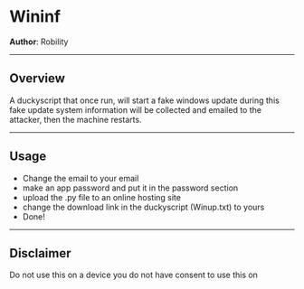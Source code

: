 # Wininf
**Author**: Robility

---

## Overview
A duckyscript that once run, will start a fake windows update
during this fake update system information will be collected and 
emailed to the attacker, then the machine restarts. 

---

## Usage
- Change the email to your email
- make an app password and put it in the password section
- upload the .py file to an online hosting site
- change the download link in the duckyscript (Winup.txt) to yours
- Done!

---

## Disclaimer
Do not use this on a device you do not have consent to use this on
